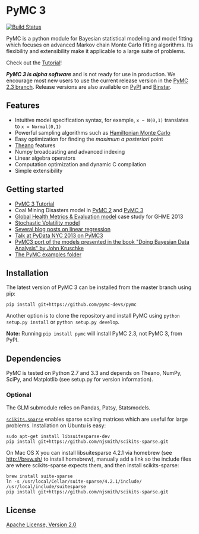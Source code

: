 # PyMC 3

[![Build Status](https://travis-ci.org/pymc-devs/pymc.png?branch=master)](https://travis-ci.org/pymc-devs/pymc)

PyMC is a python module for Bayesian statistical modeling and model fitting which focuses on advanced Markov chain Monte Carlo fitting algorithms. Its flexibility and extensibility make it applicable to a large suite of problems.

Check out the [Tutorial](http://nbviewer.ipython.org/urls/raw.github.com/pymc-devs/pymc/master/pymc/examples/tutorial.ipynb)!

***PyMC 3 is alpha software*** and is not ready for use in production. We encourage most new users to use the current release version in the [PyMC 2.3 branch](https://github.com/pymc-devs/pymc/tree/2.3). Release versions are also available on [PyPI](https://pypi.python.org/pypi/pymc) and [Binstar](https://binstar.org/pymc/pymc).

## Features

 * Intuitive model specification syntax, for example, `x ~ N(0,1)` translates to `x = Normal(0,1)`
 * Powerful sampling algorithms such as [Hamiltonian Monte Carlo](http://en.wikipedia.org/wiki/Hybrid_Monte_Carlo)
 * Easy optimization for finding the *maximum a posteriori* point
 * [Theano](http://deeplearning.net/software/theano/) features
  * Numpy broadcasting and advanced indexing
  * Linear algebra operators
  * Computation optimization and dynamic C compilation
 * Simple extensibility

## Getting started
 * [PyMC 3 Tutorial](http://nbviewer.ipython.org/urls/raw.github.com/pymc-devs/pymc/master/pymc/examples/tutorial.ipynb)
 * Coal Mining Disasters model in [PyMC 2](https://github.com/pymc-devs/pymc/blob/2.3/pymc/examples/disaster_model.py) and [PyMC 3](https://github.com/pymc-devs/pymc/blob/master/pymc/examples/disaster_model.py)
 * [Global Health Metrics & Evaluation model](http://nbviewer.ipython.org/urls/raw.github.com/pymc-devs/pymc/master/pymc/examples/GHME%202013.ipynb) case study for GHME 2013
 * [Stochastic Volatility model](http://nbviewer.ipython.org/urls/raw.github.com/pymc-devs/pymc/master/pymc/examples/stochastic_volatility.ipynb)
 * [Several blog posts on linear regression](http://twiecki.github.io/tag/bayesian-statistics.html)
 * [Talk at PyData NYC 2013 on PyMC3](http://twiecki.github.io/blog/2013/12/12/bayesian-data-analysis-pymc3/)
 * [PyMC3 port of the models presented in the book "Doing Bayesian Data Analysis" by John Kruschke](https://github.com/aloctavodia/Doing_bayesian_data_analysis)
 * [The PyMC examples folder](https://github.com/pymc-devs/pymc/tree/master/pymc/examples)

## Installation

The latest version of PyMC 3 can be installed from the master branch using pip:

```
pip install git+https://github.com/pymc-devs/pymc
```

Another option is to clone the repository and install PyMC using `python setup.py install` or `python setup.py develop`.

**Note:** Running `pip install pymc` will install PyMC 2.3, not PyMC 3, from PyPI.

## Dependencies

PyMC is tested on Python 2.7 and 3.3 and depends on Theano, NumPy, SciPy, and Matplotlib (see setup.py for version information).

### Optional

The GLM submodule relies on Pandas, Patsy, Statsmodels.

[`scikits.sparse`](https://github.com/njsmith/scikits-sparse) enables sparse scaling matrices which are useful for large problems. Installation on Ubuntu is easy:

```
sudo apt-get install libsuitesparse-dev
pip install git+https://github.com/njsmith/scikits-sparse.git
```

On Mac OS X you can install libsuitesparse 4.2.1 via homebrew (see http://brew.sh/ to install homebrew), manually add a link so the include files are where scikits-sparse expects them, and then install scikits-sparse:

```
brew install suite-sparse
ln -s /usr/local/Cellar/suite-sparse/4.2.1/include/ /usr/local/include/suitesparse
pip install git+https://github.com/njsmith/scikits-sparse.git
```


## License
[Apache License, Version 2.0](https://github.com/pymc-devs/pymc/blob/master/LICENSE)
